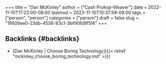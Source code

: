 +++
title = "Dan McKinley"
author = ["Cash Prokop-Weaver"]
date = 2022-11-10T17:22:00-08:00
lastmod = 2023-11-10T10:37:58-08:00
tags = ["person", "person"]
categories = ["person"]
draft = false
slug = "19926ee0-23db-4536-83c1-3bf90fd9f5f4"
+++

## Backlinks {#backlinks}

-   [Dan McKinley | Choose Boring Technology]({{< relref "mckinley_choose_boring_technology.md" >}})
